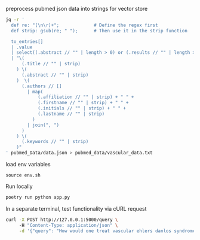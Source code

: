 preprocess pubmed json data into strings for vector store 

```sh
jq -r '
  def re: "[\n\r]+";             # Define the regex first
  def strip: gsub(re; " ");      # Then use it in the strip function

  to_entries[]
  | .value
  | select((.abstract // "" | length > 0) or (.results // "" | length > 0) or (.full_text // "" | length > 0))
  | "\(
      (.title // "" | strip)
    ) \(
      (.abstract // "" | strip)
    )  \(
      (.authors // []
        | map(
            (.affiliation // "" | strip) + " " +
            (.firstname // "" | strip) + " " +
            (.initials // "" | strip) + " " +
            (.lastname // "" | strip)
          )
        | join(", ")
      )
    ) \(
      (.keywords // "" | strip)
    )"
' pubmed_Data/data.json > pubmed_data/vascular_data.txt
```

load env variables
```
source env.sh
```

Run locally

```sh
poetry run python app.py
```

In a separate terminal, test functionality via cURL request

```sh
curl -X POST http://127.0.0.1:5000/query \                                            
     -H "Content-Type: application/json" \
     -d '{"query": "How would one treat vascular ehlers danlos syndrome?"}'
```